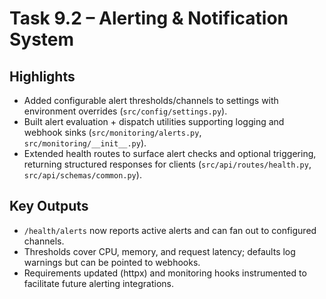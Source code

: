 # Task 9.2 – Alerting & Notification System

## Highlights

- Added configurable alert thresholds/channels to settings with environment overrides (`src/config/settings.py`).
- Built alert evaluation + dispatch utilities supporting logging and webhook sinks (`src/monitoring/alerts.py`, `src/monitoring/__init__.py`).
- Extended health routes to surface alert checks and optional triggering, returning structured responses for clients (`src/api/routes/health.py`, `src/api/schemas/common.py`).

## Key Outputs

- `/health/alerts` now reports active alerts and can fan out to configured channels.
- Thresholds cover CPU, memory, and request latency; defaults log warnings but can be pointed to webhooks.
- Requirements updated (httpx) and monitoring hooks instrumented to facilitate future alerting integrations.
